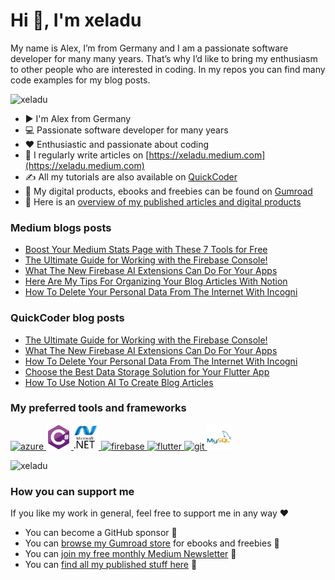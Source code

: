 # Hi 👋, I'm xeladu

My name is Alex, I’m from Germany and I am a passionate software developer for many many years. That’s why I’d like to bring my enthusiasm to other people who are interested in coding. In my repos you can find many code examples for my blog posts.

<p align="left"> <img src="https://komarev.com/ghpvc/?username=xeladu&label=Profile%20views&color=44ff00&style=plastic" alt="xeladu" /> </p>

- ▶  I'm Alex from Germany
- 💻 Passionate software developer for many years
- ❤  Enthusiastic and passionate about coding
- 📝 I regularly write articles on [https://xeladu.medium.com](https://xeladu.medium.com)
- ✍ All my tutorials are also available on [QuickCoder](https://quickcoder.org)
- 🏬 My digital products, ebooks and freebies can be found on [Gumroad](https://xeladu.gumroad.com)
- 📙 Here is an [overview of my published articles and digital products](https://xeladu.medium.com/%E2%84%B9-xeladus-info-point-find-quickly-what-you-need-bbe620e97d8c)

### Medium blogs posts
<!-- BLOG-POST-LIST:START -->
- [Boost Your Medium Stats Page with These 7 Tools for Free](https://medium.com/the-shortform/boost-your-medium-stats-page-with-these-7-tools-for-free-398490f2999a?source=rss-ae1e6291afc3------2)
- [The Ultimate Guide for Working with the Firebase Console!](https://levelup.gitconnected.com/the-ultimate-guide-for-working-with-the-firebase-console-45766ad0456?source=rss-ae1e6291afc3------2)
- [What The New Firebase AI Extensions Can Do For Your Apps](https://levelup.gitconnected.com/what-the-new-firebase-ai-extensions-can-do-for-your-apps-600662220da2?source=rss-ae1e6291afc3------2)
- [Here Are My Tips For Organizing Your Blog Articles With Notion](https://medium.com/the-shortform/here-are-my-tips-for-organizing-your-blog-articles-with-notion-d7c702e4e219?source=rss-ae1e6291afc3------2)
- [How To Delete Your Personal Data From The Internet With Incogni](https://levelup.gitconnected.com/how-to-delete-your-personal-data-from-the-internet-with-incogni-5e6cf00415e5?source=rss-ae1e6291afc3------2)
<!-- BLOG-POST-LIST:END -->

### QuickCoder blog posts
<!-- QC-BLOG-POST-LIST:START -->
- [The Ultimate Guide for Working with the Firebase Console!](https://quickcoder.org/ultimate-guide-for-working-with-the-firebase-console/?utm_source=rss&utm_medium=rss&utm_campaign=ultimate-guide-for-working-with-the-firebase-console)
- [What The New Firebase AI Extensions Can Do For Your Apps](https://quickcoder.org/firebase-ai-extensions/?utm_source=rss&utm_medium=rss&utm_campaign=firebase-ai-extensions)
- [How To Delete Your Personal Data From The Internet With Incogni](https://quickcoder.org/how-to-delete-your-personal-data-from-the-internet-with-incogni/?utm_source=rss&utm_medium=rss&utm_campaign=how-to-delete-your-personal-data-from-the-internet-with-incogni)
- [Choose the Best Data Storage Solution for Your Flutter App](https://quickcoder.org/choose-the-best-data-storage-solution-for-your-flutter-app/?utm_source=rss&utm_medium=rss&utm_campaign=choose-the-best-data-storage-solution-for-your-flutter-app)
- [How To Use Notion AI To Create Blog Articles](https://quickcoder.org/use-notion-ai-to-create-blog-articles/?utm_source=rss&utm_medium=rss&utm_campaign=use-notion-ai-to-create-blog-articles)
<!-- QC-BLOG-POST-LIST:END -->

### My preferred tools and frameworks
 <p>
  <a href="https://azure.microsoft.com/en-in/" target="_blank" rel="noreferrer"> <img src="https://www.vectorlogo.zone/logos/microsoft_azure/microsoft_azure-icon.svg" alt="azure" width="40" height="40"/> </a> 
  <a href="https://www.w3schools.com/cs/" target="_blank" rel="noreferrer"> <img src="https://raw.githubusercontent.com/devicons/devicon/master/icons/csharp/csharp-original.svg" alt="csharp" width="40" height="40"/> </a> 
  <a href="https://dotnet.microsoft.com/" target="_blank" rel="noreferrer"> <img src="https://raw.githubusercontent.com/devicons/devicon/master/icons/dot-net/dot-net-original-wordmark.svg" alt="dotnet" width="40" height="40"/> </a> 
  <a href="https://firebase.google.com/" target="_blank" rel="noreferrer"> <img src="https://www.vectorlogo.zone/logos/firebase/firebase-icon.svg" alt="firebase" width="40" height="40"/> </a> 
  <a href="https://flutter.dev" target="_blank" rel="noreferrer"> <img src="https://www.vectorlogo.zone/logos/flutterio/flutterio-icon.svg" alt="flutter" width="40" height="40"/> </a> 
  <a href="https://git-scm.com/" target="_blank" rel="noreferrer"> <img src="https://www.vectorlogo.zone/logos/git-scm/git-scm-icon.svg" alt="git" width="40" height="40"/> </a> 
  <a href="https://www.mysql.com/" target="_blank" rel="noreferrer"> <img src="https://raw.githubusercontent.com/devicons/devicon/master/icons/mysql/mysql-original-wordmark.svg" alt="mysql" width="40" height="40"/> </a> 
  </p>
  
  <p><img src="https://github-readme-stats.vercel.app/api/top-langs?username=xeladu&show_icons=true&theme=synthwave&locale=en&layout=compact" alt="xeladu" /></p>




### How you can support me

If you like my work in general, feel free to support me in any way ❤

- You can become a GitHub sponsor 🤩
- You can [browse my Gumroad store](https://xeladu.gumroad.com) for ebooks and freebies 📙
- You can [join my free monthly Medium Newsletter](https://bit.ly/xeladu-medium) 💌
- You can [find all my published stuff here](https://xeladu.medium.com/%E2%84%B9-xeladus-info-point-find-quickly-what-you-need-bbe620e97d8c) 📑
